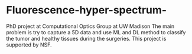 # Fluorescence-hyper-spectrum-
PhD project at Computational Optics Group at UW Madison
The main problem is try to capture a 5D data and use ML and DL method to classify the tumor and healthy tissues during the surgeries. This project is supported by NSF.
